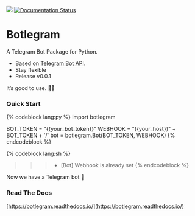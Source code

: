 ![](https://img.shields.io/github/license/laplacetw/botlegram) [![Documentation Status](https://readthedocs.org/projects/botlegram/badge/?version=latest)](https://botlegram.readthedocs.io/en/latest/?badge=latest)

# Botlegram
A Telegram Bot Package for Python.

- Based on [Telegram Bot API](https://core.telegram.org/bots/api).
- Stay flexible
- Release v0.0.1

It’s good to use. 🙆‍♂️

### Quick Start

{% codeblock lang:py %}
import botlegram

BOT_TOKEN = "{{your_bot_token}}"
WEBHOOK = "{{your_host}}" + BOT_TOKEN + '/'
bot = botlegram.Bot(BOT_TOKEN, WEBHOOK)
{% endcodeblock %}

{% codeblock lang:sh %}
>>> * [Bot] Webhook is already set
{% endcodeblock %}

Now we have a Telegram bot 🤖


### Read The Docs

[https://botlegram.readthedocs.io/](https://botlegram.readthedocs.io/)